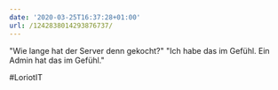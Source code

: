```yaml
---
date: '2020-03-25T16:37:28+01:00'
url: /1242838014293876737/
---
```

"Wie lange hat der Server denn gekocht?"
"Ich habe das im Gefühl. Ein Admin hat das im Gefühl."

#LoriotIT

